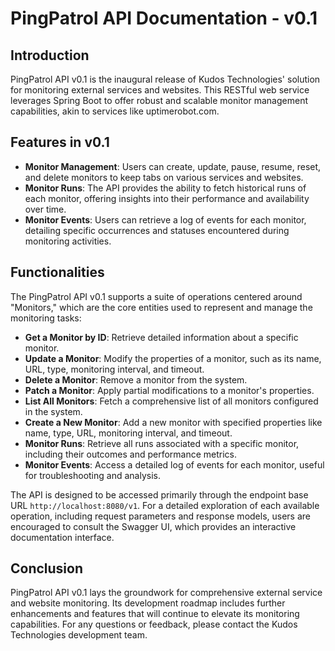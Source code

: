 # PingPatrol API Documentation - v0.1

## Introduction

PingPatrol API v0.1 is the inaugural release of Kudos Technologies' solution for monitoring external services and websites. This RESTful web service leverages Spring Boot to offer robust and scalable monitor management capabilities, akin to services like uptimerobot.com.

## Features in v0.1

- **Monitor Management**: Users can create, update, pause, resume, reset, and delete monitors to keep tabs on various services and websites.
- **Monitor Runs**: The API provides the ability to fetch historical runs of each monitor, offering insights into their performance and availability over time.
- **Monitor Events**: Users can retrieve a log of events for each monitor, detailing specific occurrences and statuses encountered during monitoring activities.

## Functionalities

The PingPatrol API v0.1 supports a suite of operations centered around "Monitors," which are the core entities used to represent and manage the monitoring tasks:

- **Get a Monitor by ID**: Retrieve detailed information about a specific monitor.
- **Update a Monitor**: Modify the properties of a monitor, such as its name, URL, type, monitoring interval, and timeout.
- **Delete a Monitor**: Remove a monitor from the system.
- **Patch a Monitor**: Apply partial modifications to a monitor's properties.
- **List All Monitors**: Fetch a comprehensive list of all monitors configured in the system.
- **Create a New Monitor**: Add a new monitor with specified properties like name, type, URL, monitoring interval, and timeout.
- **Monitor Runs**: Retrieve all runs associated with a specific monitor, including their outcomes and performance metrics.
- **Monitor Events**: Access a detailed log of events for each monitor, useful for troubleshooting and analysis.

The API is designed to be accessed primarily through the endpoint base URL `http://localhost:8080/v1`. For a detailed exploration of each available operation, including request parameters and response models, users are encouraged to consult the Swagger UI, which provides an interactive documentation interface.

## Conclusion

PingPatrol API v0.1 lays the groundwork for comprehensive external service and website monitoring. Its development roadmap includes further enhancements and features that will continue to elevate its monitoring capabilities. For any questions or feedback, please contact the Kudos Technologies development team.
